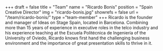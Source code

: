 +++
draft		= false
title		= "Team"
name		= "Ricardo Bonis"
position 	= "Spain Creative Director"
img			= "ricardo-bonis.jpg"
showrefs	= false
url			= "/team/ricardo-bonis/"
type		="team-member"
+++
Ricardo is the founder and manager of Ideas on Stage Spain, located in Barcelona. Combining more than 15 years of experience in executive roles in the telco industry and his experience teaching at the Escuela Politécnica de Ingeniería of the University of Oviedo, Ricardo knows first hand the challenging business environment and the importance of great presentation skills to thrive in it.